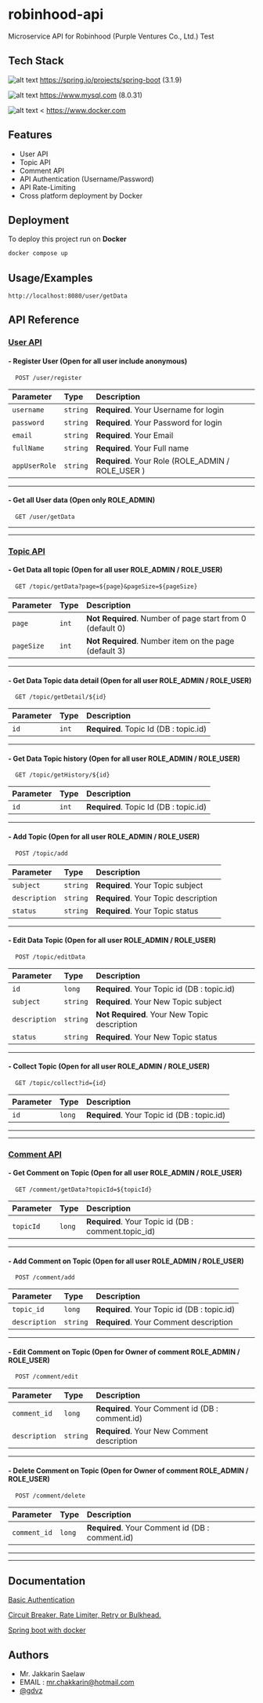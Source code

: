
# robinhood-api

Microservice API for Robinhood (Purple Ventures Co., Ltd.) Test


## Tech Stack

![alt text](https://img.shields.io/badge/Spring_Boot-F2F4F9?style=for-the-badge&logo=spring-boot )
https://spring.io/projects/spring-boot (3.1.9)

![alt text ](https://img.shields.io/badge/MySQL-005C84?style=for-the-badge&logo=mysql&logoColor=white)
https://www.mysql.com (8.0.31)

![alt text <](https://img.shields.io/badge/Docker-2CA5E0?style=for-the-badge&logo=docker&logoColor=white)
https://www.docker.com










## Features

- User API
- Topic API
- Comment API
- API Authentication (Username/Password)
- API Rate-Limiting
- Cross platform deployment by Docker


## Deployment

To deploy this project run on **Docker** 


```bash
docker compose up
```


## Usage/Examples

```
http://localhost:8080/user/getData
```


## API Reference
### <ins>User API</ins>
#### - Register User (Open for all user include anonymous)

```http
  POST /user/register
```

| Parameter | Type     | Description                |
| :-------- | :------- | :------------------------- |
| `username` | `string` | **Required**. Your Username for login |
| `password` | `string` | **Required**. Your Password for login |
| `email` | `string` | **Required**. Your Email |
| `fullName` | `string` | **Required**. Your Full name |
| `appUserRole` | `string` | **Required**. Your Role (ROLE_ADMIN / ROLE_USER  )|

---

#### - Get all User data (Open only ROLE_ADMIN)

```http
  GET /user/getData
```
---
---


### <ins>Topic API</ins>
#### - Get Data all topic (Open for all user ROLE_ADMIN / ROLE_USER)

```http
  GET /topic/getData?page=${page}&pageSize=${pageSize}
```

| Parameter | Type     | Description                |
| :-------- | :------- | :------------------------- |
| `page` | `int` | **Not Required**. Number of page start from 0 (default 0) |
| `pageSize` | `int` | **Not Required**. Number item on the page (default 3)|

---


#### - Get Data Topic data detail (Open for all user ROLE_ADMIN / ROLE_USER)

```http
  GET /topic/getDetail/${id}
```

| Parameter | Type     | Description                |
| :-------- | :------- | :------------------------- |
| `id` | `int` | **Required**. Topic Id (DB : topic.id) |

---


#### - Get Data Topic history (Open for all user ROLE_ADMIN / ROLE_USER)

```http
  GET /topic/getHistory/${id}
```

| Parameter | Type     | Description                |
| :-------- | :------- | :------------------------- |
| `id` | `int` | **Required**. Topic Id (DB : topic.id) |


---


#### - Add Topic (Open for all user ROLE_ADMIN / ROLE_USER)

```http
  POST /topic/add
```

| Parameter | Type     | Description                |
| :-------- | :------- | :------------------------- |
| `subject` | `string` | **Required**. Your Topic subject |
| `description` | `string` | **Required**. Your Topic description |
| `status` | `string` | **Required**. Your Topic status |

---



#### - Edit Data Topic (Open for all user ROLE_ADMIN / ROLE_USER)

```http
  POST /topic/editData
```

| Parameter | Type     | Description                |
| :-------- | :------- | :------------------------- |
| `id` | `long` | **Required**. Your Topic id (DB : topic.id) |
| `subject` | `string` | **Required**. Your New Topic subject |
| `description` | `string` | **Not Required**. Your New Topic description |
| `status` | `string` | **Required**. Your New Topic status |

---


#### - Collect Topic (Open for all user ROLE_ADMIN / ROLE_USER)

```http
  GET /topic/collect?id={id}
```

| Parameter | Type     | Description                |
| :-------- | :------- | :------------------------- |
| `id` | `long` | **Required**. Your Topic id (DB : topic.id) |


---
---


### <ins>Comment API</ins>
#### - Get Comment on Topic (Open for all user ROLE_ADMIN / ROLE_USER)

```http
  GET /comment/getData?topicId=${topicId}
```

| Parameter | Type     | Description                |
| :-------- | :------- | :------------------------- |
| `topicId` | `long` | **Required**. Your Topic id (DB : comment.topic_id) |


---


#### - Add Comment on Topic (Open for all user ROLE_ADMIN / ROLE_USER)

```http
  POST /comment/add
```

| Parameter | Type     | Description                |
| :-------- | :------- | :------------------------- |
| `topic_id` | `long` | **Required**. Your Topic id (DB : topic.id) |
| `description` | `string` | **Required**. Your Comment description |


---


#### - Edit Comment on Topic (Open for Owner of comment ROLE_ADMIN / ROLE_USER)

```http
  POST /comment/edit
```

| Parameter | Type     | Description                |
| :-------- | :------- | :------------------------- |
| `comment_id` | `long` | **Required**. Your Comment id (DB : comment.id) |
| `description` | `string` | **Required**. Your New Comment description |


---


#### - Delete Comment on Topic (Open for Owner of comment ROLE_ADMIN / ROLE_USER)

```http
  POST /comment/delete
```

| Parameter | Type     | Description                |
| :-------- | :------- | :------------------------- |
| `comment_id` | `long` | **Required**. Your Comment id (DB : comment.id) |

---
---

## Documentation

[Basic Authentication](https://docs.spring.io/spring-security/reference/servlet/authentication/passwords/basic.html)

[Circuit Breaker, Rate Limiter, Retry or Bulkhead.](https://resilience4j.readme.io/docs/getting-started)

[Spring boot with docker](https://www.docker.com/blog/kickstart-your-spring-boot-application-development/)





## Authors

- Mr. Jakkarin Saelaw 
- EMAIL : mr.chakkarin@hotmail.com
- [@gdvz](https://github.com/gdvz) 

